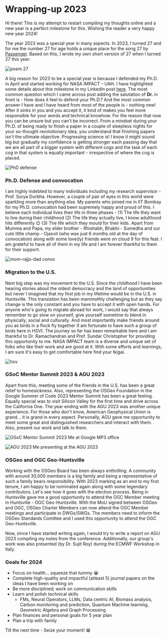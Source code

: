 # Wrapping-up 2023

Hi there! This is my attempt to restart compiling my thoughts online and a new year is a perfect milestone for this. Wishing the reader a very happy new year 2024!

The year 2023 was a special year in many aspects. In 2023, I turned 27 and for me the number 27 for age holds a unique place for the song 27 by [Passenger](https://www.youtube.com/watch?v=l4WKh5UqtXc&pp=ygUMMjcgcGFzc2VuZ2Vy). Based on this, I wrote my own short version of 27 when I turned 27 this year:

![poem 27]({{site.baseurl}}/assets/images/27.jpg)

A big reason for 2023 to be a special year is because I defended my Ph.D. in April and started working for NASA IMPACT - UAH. I have highlighted some details about this milestone in my LinkedIn post [here](https://www.linkedin.com/posts/rajat-shinde_phd-vivavoce-lidar-activity-7042193813716578304-yNQT?utm_source=share&utm_medium=member_desktop). The most common question which I came across post adding the salutation of **Dr.** in front is - How does it feel to defend your Ph.D.? And the most common answer I have and I have heard from most of the people is - nothing new! After it sinks in you and you accept it, it kind of makes you feel more responsible for your words and technical knowhow. For the reason that now you can be unsure but you can't be incorrect. From a mindset during your Ph.D. of being ready to finish a paper in a couple of sleepless nights for your so-thought revolutionary idea, you understand that finishing papers isn't the ultimate objective. Progressing science is! I know it might sound big but gradually my confidence is getting stronger each passing day that we are all part of a bigger system with different cogs and the task of each cog in that system is equally important - irrespective of where the cog is placed. 

![PhD defense]({{site.baseurl}}/assets/images/defense.jpeg)

### Ph.D. Defense and convocation

I am highly indebted to many individuals including my research supervisor - Prof. Surya Durbha. However, a couple of pair of eyes in this world were sparkling more than anything else. My parents who joined me in IIT Bombay for my Ph.D. convocation had been supremely happy and proud of this. I believe each individual lives their life in three phases - (1) The life they want to live during their childhood (2) The life they actually live, I know adulthood hits differently :wink: (3) The life which they mould for their kids. Apart from Mumma and Papa, my elder brother - Rhishabh, Bhabhi - Sumedha and our cute little champ - Ojasvit (who was just 6 months old at the day of convocation) along with some love(ly) friends were on cloud 9 for this feat. I am grateful to have all of them in my life and I am forever thankful to them for their support. 

![mom-rajjo-dad convo]({{site.baseurl}}/assets/images/cute_pic.jpg)

### Migration to the U.S.

Next big step was my movement to the U.S. Since the childhood I have been hearing stories about the oldest democracy and the land of opportunities but never I imagined that my first job in my lifetime would be in the U.S. in Huntsville. This transistion has been mammothly challenging but as they say change is the only constant and you have to accept it with open hands. For anyone who's going to migrate abroad for work, I would say that always remember to go slow on yourself, give yourself sometime to blend in physically, social and culturally. And most importantly make friends around you as birds in a flock fly together (I am fortunate to have such a group of birds here in HSV). The journey so far has been remarkable here and I am thankful to Dr. Ramachandran and Prof. Sundar Christopher for providing this opportunity to me. NASA IMPACT team is a diverse and unique set of folks who like their work and are good at it. With some efforts and learnings, I am sure it's easy to get comfortable here find your Ikigai. 

![hsv]({{site.baseurl}}/assets/images/hsv.jpg)

### GSoC Mentor Summit 2023 & AGU 2023

Apart from this, meeting some of the friends in the U.S. has been a great relief to homesickness. Also, representing the OSGeo Foundation in the Google Summer of Code 2023 Mentor Summit has been a great feeling. Equally special was to visit Silicon Valley for the first time and drive across the California One. The year ending with the AGU 2023 was another unique experience. For those who don't know, American Geophysical Union is grand... it is grand in every aspect. Personally, AGU gave me opportunity to meet some great and distinguished researchers and interact with them. Also, present our work and talk to them. 


![GSoC Mentor Summit 2023]({{site.baseurl}}/assets/images/gsoc.jpeg) Me at Google MP3 office

![AGU 2023]({{site.baseurl}}/assets/images/AGU23.jpg) Me presenting at the AGU 2023

### OSGeo and OGC Geo-Huntsville
Working with the OSGeo Board has been always enthrilling. A community with around 30,000 members is a big family and being a representative of such a family bears responsibility. With 2023 marking as an end to my first tenure, I am happy to be nominated again along with some legendary contributors. Let's see how it goes with the election process. Being in Huntsville gave me a good opportunity to attend the OGC Member meeting in Huntsville - OGC Geo-Huntsville. With the MoU signed between OSGeo and OGC, OSGeo Charter Members can now attend the OGC Member meetings and participate in DWGs/SWGs. The members need to inform the OSGeo Standards Comittee and I used this opportunity to attend the OGC Geo-Huntsville. 

Now, since I have started writing again, I would try to write a report on AGU 2023 compiling my notes from the conference. Additionally, our group's work was also presented (by Dr. Sujit Roy) during the ECMWF Workshop in Italy.

### Goals for 2024
* Focus on health... squeeze that tummy :sob:
* Complete high-quality and impactful (atleast 5) journal papers on the ideas I have been working on
* Be more disciplined; work on communication skills
* Learn and polish technical skills 
    * FMs, Neural Operators, LLMs, Data centric AI, Biomass analysis, Carbon monitoring and prediction, Quantum Machine learning, Geometric Algebra and Graph Processing
* Plan finances and personal goals for 5 year plan
* Plan a trip with family

Till the next time - Seize your moment! :grin:


